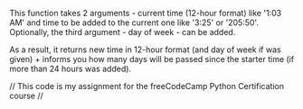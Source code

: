 This function takes 2 arguments - current time (12-hour format) like '1:03 AM' and time to be added to the current one like '3:25' or '205:50'. Optionally, the third argument - day of week - can be added.

As a result, it returns new time in 12-hour format (and day of week if was given) + informs you how many days will be passed since the starter time (if more than 24 hours was added).

// This code is my assignment for the freeCodeCamp Python Certification course //
